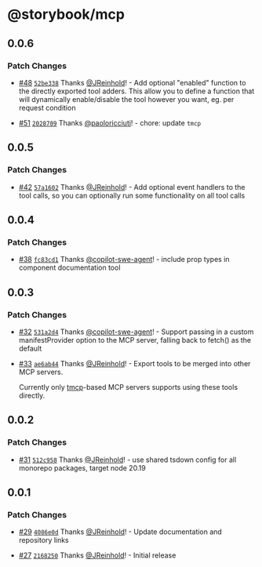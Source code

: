# @storybook/mcp

## 0.0.6

### Patch Changes

- [#48](https://github.com/storybookjs/mcp/pull/48) [`52be338`](https://github.com/storybookjs/mcp/commit/52be33863c62c703826fa915be7eae656c18a6ed) Thanks [@JReinhold](https://github.com/JReinhold)! - Add optional "enabled" function to the directly exported tool adders. This allow you to define a function that will dynamically enable/disable the tool however you want, eg. per request condition

- [#51](https://github.com/storybookjs/mcp/pull/51) [`2028709`](https://github.com/storybookjs/mcp/commit/20287092a914fb108af1d90d64adf4c604e1a81a) Thanks [@paoloricciuti](https://github.com/paoloricciuti)! - chore: update `tmcp`

## 0.0.5

### Patch Changes

- [#42](https://github.com/storybookjs/mcp/pull/42) [`57a1602`](https://github.com/storybookjs/mcp/commit/57a16022dda428ddc303eec615b5b4c73942144c) Thanks [@JReinhold](https://github.com/JReinhold)! - Add optional event handlers to the tool calls, so you can optionally run some functionality on all tool calls

## 0.0.4

### Patch Changes

- [#38](https://github.com/storybookjs/mcp/pull/38) [`fc83cd1`](https://github.com/storybookjs/mcp/commit/fc83cd1c7f50cc0d12bc24ed427c5b38fa52acee) Thanks [@copilot-swe-agent](https://github.com/apps/copilot-swe-agent)! - include prop types in component documentation tool

## 0.0.3

### Patch Changes

- [#32](https://github.com/storybookjs/mcp/pull/32) [`531a2d4`](https://github.com/storybookjs/mcp/commit/531a2d4be0684c94d516b76d93863337883b2bad) Thanks [@copilot-swe-agent](https://github.com/apps/copilot-swe-agent)! - Support passing in a custom manifestProvider option to the MCP server, falling back to fetch() as the default

- [#33](https://github.com/storybookjs/mcp/pull/33) [`ae6ab44`](https://github.com/storybookjs/mcp/commit/ae6ab44e4c4bdf9797facab69c6748bc7a52ba9a) Thanks [@JReinhold](https://github.com/JReinhold)! - Export tools to be merged into other MCP servers.

  Currently only [tmcp](https://github.com/paoloricciuti/tmcp)-based MCP servers supports using these tools directly.

## 0.0.2

### Patch Changes

- [#31](https://github.com/storybookjs/mcp/pull/31) [`512c958`](https://github.com/storybookjs/mcp/commit/512c9588bf6e6b39b7c4d58694229b1e67ffc1d2) Thanks [@JReinhold](https://github.com/JReinhold)! - use shared tsdown config for all monorepo packages, target node 20.19

## 0.0.1

### Patch Changes

- [#29](https://github.com/storybookjs/mcp/pull/29) [`4086e0d`](https://github.com/storybookjs/mcp/commit/4086e0d41d29a2e5c412a5cfd6bc65d97bf9ee76) Thanks [@JReinhold](https://github.com/JReinhold)! - Update documentation and repository links

- [#27](https://github.com/storybookjs/mcp/pull/27) [`2168250`](https://github.com/storybookjs/mcp/commit/2168250cc1f365a221b3c63dce375ed4bf1a583b) Thanks [@JReinhold](https://github.com/JReinhold)! - Initial release
